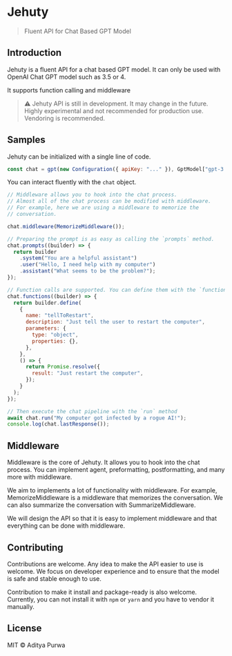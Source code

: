 # Jehuty

> Fluent API for Chat Based GPT Model

## Introduction

Jehuty is a fluent API for a chat based GPT model. It can only
be used with OpenAI Chat GPT model such as 3.5 or 4.

It supports function calling and middleware

> ⚠️ Jehuty API is still in development. It may change in the future.
> Highly experimental and not recommended for production use.
> Vendoring is recommended.

## Samples

Jehuty can be initialized with a single line of code.

```js
const chat = gpt(new Configuration({ apiKey: "..." }), GptModel["gpt-3.5-turbo"]);
```

You can interact fluently with the `chat` object.

```js
// Middleware allows you to hook into the chat process.
// Almost all of the chat process can be modified with middleware.
// For example, here we are using a middleware to memorize the
// conversation.

chat.middleware(MemorizeMiddleware());

// Preparing the prompt is as easy as calling the `prompts` method.
chat.prompts((builder) => {
  return builder
    .system("You are a helpful assistant")
    .user("Hello, I need help with my computer")
    .assistant("What seems to be the problem?");
});

// Function calls are supported. You can define them with the `functions` method.
chat.functions((builder) => {
  return builder.define(
    {
      name: "tellToRestart",
      description: "Just tell the user to restart the computer",
      parameters: {
        type: "object",
        properties: {},
      },
    },
    () => {
      return Promise.resolve({
        result: "Just restart the computer",
      });
    }
  );
});

// Then execute the chat pipeline with the `run` method
await chat.run("My computer got infected by a rogue AI!");
console.log(chat.lastResponse());
```

## Middleware

Middleware is the core of Jehuty. It allows you to hook into the chat process.
You can implement agent, preformatting, postformatting, and many more with
middleware.

We aim to implements a lot of functionality with middleware. For example,
MemorizeMiddleware is a middleware that memorizes the conversation. We can also
summarize the conversation with SummarizeMiddleware.

We will design the API so that it is easy to implement middleware and that
everything can be done with middleware.

## Contributing

Contributions are welcome. Any idea to make the API easier to use is welcome.
We focus on developer experience and to ensure that the model is safe and
stable enough to use.

Contribution to make it install and package-ready is also welcome. Currently,
you can not install it with `npm` or `yarn` and you have to vendor it manually.

## License

MIT ©️ Aditya Purwa



